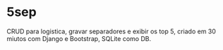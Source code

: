 # 5sep
CRUD para logistica, gravar separadores e exibir os top 5, criado em 30 miutos com Django e Bootstrap, SQLite como DB.
